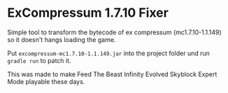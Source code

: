 # ExCompressum 1.7.10 Fixer

Simple tool to transform the bytecode of ex compressum (mc1.7.10-1.1.149) so it doesn't hangs loading the game.

Put `excompressum-mc1.7.10-1.1.149.jar` into the project folder und run `gradle run` to patch it.

This was made to make Feed The Beast Infinity Evolved Skyblock Expert Mode playable these days.